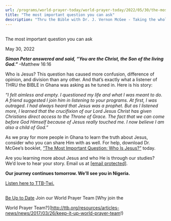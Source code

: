 ```yaml
---
url: /programs/world-prayer-today/world-prayer-today/2022/05/30/the-most-important-question-you-can-ask
title: "The most important question you can ask"
description: "Thru the Bible with Dr. J. Vernon McGee - Taking the whole Word to the whole world"
---
```







## 
 The most important question you can ask


May 30, 2022




***Simon Peter answered and said, “You are the Christ, the Son of the living God.”*** –Matthew 16:16

Who is Jesus? This question has caused more confusion, difference of opinion, and division than any other. And that’s exactly what a listener of THRU the BIBLE in Ghana was asking as he tuned in. Here is his story:

*“I felt aimless and empty. I questioned my life and what I was meant to do. A friend suggested I join him in listening to your programs. At first, I was outraged. I had always heard that Jesus was a prophet. But as I listened more, I learned that the crucifixion of our Lord Jesus Christ has given Christians direct access to the Throne of Grace. The fact that we can come before God Himself because of Jesus really touched me. I now believe I am also a child of God.”*

As we pray for more people in Ghana to learn the truth about Jesus, consider who you can share Him with as well. For help, download Dr. McGee’s booklet, [“The Most Important Question: Who Is Jesus?”](/docs/default-source/booklets/ttb_who-is-jesus.pdf?sfvrsn=dc91f16_2) today.

Are you learning more about Jesus and who He is through our studies? We’d love to hear your story. Email us at [[email protected]](/cdn-cgi/l/email-protection#9fddd6ddd3daddcaccdfcbcbddb1f0edf8).

**Our journey continues tomorrow. We’ll see you in Nigeria.**

[Listen here to TTB-Twi.](https://ttb.twr.org/home/day,0871/language,AKA)







## 




[Be Up to Date](http://feeds.feedburner.com/WorldPrayerToday "World Prayer Today RSS Feed")
Join our World Prayer Team
[Why join the  

World Prayer Team?](http://ttb.org/resources/articles-news/news/2017/03/26/keep-it-up-world-prayer-team!)




